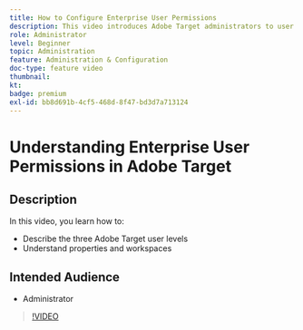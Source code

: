 ```yaml
---
title: How to Configure Enterprise User Permissions
description: This video introduces Adobe Target administrators to user permissions, properties, and workspaces. Watch this video to learn about the different user levels and how to use properties and workspaces to control user access.
role: Administrator
level: Beginner
topic: Administration
feature: Administration & Configuration
doc-type: feature video
thumbnail:
kt:
badge: premium
exl-id: bb8d691b-4cf5-468d-8f47-bd3d7a713124
---
```

# Understanding Enterprise User Permissions in Adobe Target

## Description

In this video, you learn how to:

* Describe the three Adobe Target user levels
* Understand properties and workspaces

## Intended Audience

* Administrator

>[!VIDEO](https://video.tv.adobe.com/v/19042/?quality=12)
